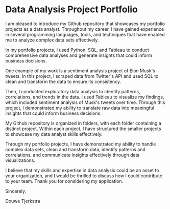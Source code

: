 # Data Analysis Project Portfolio

I am pleased to introduce my Github repository that showcases my portfolio projects as a data analyst. Throughout my career, I have gained experience in several programming languages, tools, and techniques that have enabled me to analyze complex data sets effectively. 

In my portfolio projects, I used Python, SQL, and Tableau to conduct comprehensive data analyses and generate insights that could inform business decisions.

One example of my work is a sentiment analysis project of Elon Musk's tweets. In this project, I scraped data from Twitter's API and used SQL to clean and transform the data to ensure its consistency. 

Then, I conducted exploratory data analysis to identify patterns, correlations, and trends in the data. I used Tableau to visualize my findings, which included sentiment analysis of Musk's tweets over time. Through this project, I demonstrated my ability to translate raw data into meaningful insights that could inform business decisions.

My Github repository is organized in folders, with each folder containing a distinct project. Within each project, I have structured the smaller projects to showcase my data analyst skills effectively. 

Through my portfolio projects, I have demonstrated my ability to handle complex data sets, clean and transform data, identify patterns and correlations, and communicate insights effectively through data visualizations.

I believe that my skills and expertise in data analysis could be an asset to your organization, and I would be thrilled to discuss how I could contribute to your team. Thank you for considering my application.

Sincerely,

Douwe Tjerkstra
